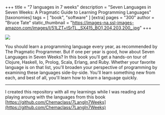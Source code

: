 +++
title = "7 languages in 7 weeks"
description = "Seven Languages in Seven Weeks: A Pragmatic Guide to Learning Programming Languages"
[taxonomies]
tags = [ "book", "software" ]
[extra]
pages = "300"
author = "Bruce Tate"
static_thumbnail = "https://images-na.ssl-images-amazon.com/images/I/51LZT+tSrTL._SX415_BO1,204,203,200_.jpg"
+++

<a target="_blank"  href="https://www.amazon.de/gp/product/193435659X/ref=as_li_tl?ie=UTF8&camp=1638&creative=6742&creativeASIN=193435659X&linkCode=as2&tag=chemaclass-21&linkId=fa50ecf6c9d9781d7a5a1672904ec5a3">
    <img border="0" src="https://images-na.ssl-images-amazon.com/images/I/51LZT+tSrTL._SX415_BO1,204,203,200_.jpg" >
</a>

<!-- more -->

You should learn a programming language every year, as recommended by The Pragmatic Programmer. But if one per year is
good, how about Seven Languages in Seven Weeks? In this book you'll get a hands-on tour of Clojure, Haskell, Io, Prolog,
Scala, Erlang, and Ruby. Whether your favorite language is on that list, you'll broaden your perspective of
programming by examining these languages side-by-side. You'll learn something new from each, and best of all, you'll
learn how to learn a language quickly.

---

I created this repository with all my learnings while I was reading and playing aroung with the languages from this book
[https://github.com/Chemaclass/7LangIn7Weeks](https://github.com/Chemaclass/7LangIn7Weeks)
